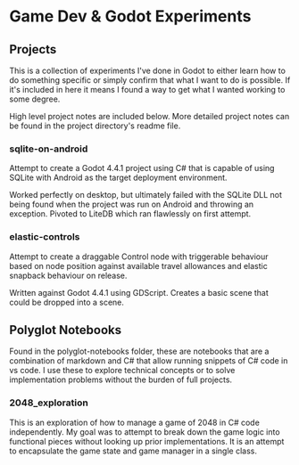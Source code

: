 # Game Dev & Godot Experiments

## Projects

This is a collection of experiments I've done in Godot to either learn how to do something specific or simply confirm that what I want to do is possible. If it's included in here it means I found a way to get what I wanted working to some degree.

High level project notes are included below. More detailed project notes can be found in the project directory's readme file.

### sqlite-on-android

Attempt to create a Godot 4.4.1 project using C# that is capable of using SQLite with Android as the target deployment environment.

Worked perfectly on desktop, but ultimately failed with the SQLite DLL not being found when the project was run on Android and throwing an exception. Pivoted to LiteDB which ran flawlessly on first attempt.

### elastic-controls

Attempt to create a draggable Control node with triggerable behaviour based on node position against available travel allowances and elastic snapback behaviour on release.

Written against Godot 4.4.1 using GDScript. Creates a basic scene that could be dropped into a scene.

## Polyglot Notebooks

Found in the polyglot-notebooks folder, these are notebooks that are a combination of markdown and C# that allow running snippets of C# code in vs code. I use these to explore technical concepts or to solve implementation problems without the burden of full projects.

### 2048_exploration

This is an exploration of how to manage a game of 2048 in C# code independently. My goal was to attempt to break down the game logic into functional pieces without looking up prior implementations. It is an attempt to encapsulate the game state and game manager in a single class.